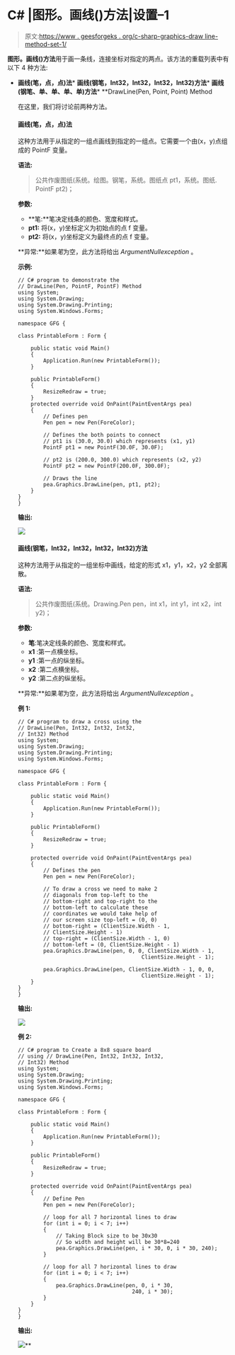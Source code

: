 # C# |图形。画线()方法|设置–1

> 原文:[https://www . geesforgeks . org/c-sharp-graphics-draw line-method-set-1/](https://www.geeksforgeeks.org/c-sharp-graphics-drawline-method-set-1/)

**图形。画线()方法**用于画一条线，连接坐标对指定的两点。该方法的重载列表中有以下 4 种方法:

*   **画线(笔，点，点)法***   **画线(钢笔，Int32，Int32，Int32，Int32)方法***   **画线(钢笔、单、单、单、单)方法***   **DrawLine(Pen, Point, Point) Method

    在这里，我们将讨论前两种方法。

    #### 画线(笔，点，点)法

    这种方法用于从指定的一组点画线到指定的一组点。它需要一个由(x，y)点组成的 PointF 变量。

    **语法:**

    > 公共作废图纸(系统。绘图。钢笔，系统。图纸点 pt1，系统。图纸. PointF pt2)；

    **参数:**

    *   **笔:**笔决定线条的颜色、宽度和样式。
    *   **pt1:** 将(x，y)坐标定义为初始点的点 f 变量。
    *   **pt2:** 将(x，y)坐标定义为最终点的点 f 变量。

    **异常:**如果*笔*为空，此方法将给出 *ArgumentNullexception* 。

    **示例:**

    ```
    // C# program to demonstrate the 
    // DrawLine(Pen, PointF, PointF) Method
    using System;
    using System.Drawing;
    using System.Drawing.Printing;
    using System.Windows.Forms;

    namespace GFG {

    class PrintableForm : Form {

        public static void Main()
        {
            Application.Run(new PrintableForm());
        }

        public PrintableForm()
        {
            ResizeRedraw = true;
        }
        protected override void OnPaint(PaintEventArgs pea)
        {
            // Defines pen
            Pen pen = new Pen(ForeColor);

            // Defines the both points to connect
            // pt1 is (30.0, 30.0) which represents (x1, y1)
            PointF pt1 = new PointF(30.0F, 30.0F);

            // pt2 is (200.0, 300.0) which represents (x2, y2)
            PointF pt2 = new PointF(200.0F, 300.0F);

            // Draws the line
            pea.Graphics.DrawLine(pen, pt1, pt2);
        }
    }
    }
    ```

    **输出:**

    ![](img/83680fd6d5718a177a1b328c1c56d656.png)

    #### 画线(钢笔，Int32，Int32，Int32，Int32)方法

    这种方法用于从指定的一组坐标中画线，给定的形式 x1，y1，x2，y2 全部离散。

    **语法:**

    > 公共作废图纸(系统。Drawing.Pen pen，int x1，int y1，int x2，int y2)；

    **参数:**

    *   **笔**:笔决定线条的颜色、宽度和样式。
    *   **x1** :第一点横坐标。
    *   **y1** :第一点的纵坐标。
    *   **x2** :第二点横坐标。
    *   **y2** :第二点的纵坐标。

    **异常:**如果*笔*为空，此方法将给出 *ArgumentNullexception* 。

    **例 1:**

    ```
    // C# program to draw a cross using the
    // DrawLine(Pen, Int32, Int32, Int32,
    // Int32) Method
    using System;
    using System.Drawing;
    using System.Drawing.Printing;
    using System.Windows.Forms;

    namespace GFG {

    class PrintableForm : Form {

        public static void Main()
        {
            Application.Run(new PrintableForm());
        }

        public PrintableForm()
        {
            ResizeRedraw = true;
        }

        protected override void OnPaint(PaintEventArgs pea)
        {
            // Defines the pen
            Pen pen = new Pen(ForeColor);

            // To draw a cross we need to make 2 
            // diagonals from top-left to the 
            // bottom-right and top-right to the 
            // bottom-left to calculate these 
            // coordinates we would take help of 
            // our screen size top-left = (0, 0)
            // bottom-right = (ClientSize.Width - 1,
            // ClientSize.Height - 1)
            // top-right = (ClientSize.Width - 1, 0)
            // bottom-left = (0, ClientSize.Height - 1)
            pea.Graphics.DrawLine(pen, 0, 0, ClientSize.Width - 1,
                                           ClientSize.Height - 1);

            pea.Graphics.DrawLine(pen, ClientSize.Width - 1, 0, 0,
                                           ClientSize.Height - 1);
        }
    }
    }
    ```

    **输出:**

    ![](img/e72736825d1e261a588aecc65a413bec.png)

    **例 2:**

    ```
    // C# program to Create a 8x8 square board
    // using // DrawLine(Pen, Int32, Int32, Int32,
    // Int32) Method
    using System;
    using System.Drawing;
    using System.Drawing.Printing;
    using System.Windows.Forms;

    namespace GFG {

    class PrintableForm : Form {

        public static void Main()
        {
            Application.Run(new PrintableForm());
        }

        public PrintableForm()
        {
            ResizeRedraw = true;
        }

        protected override void OnPaint(PaintEventArgs pea)
        {
            // Define Pen
            Pen pen = new Pen(ForeColor);

            // loop for all 7 horizontal lines to draw
            for (int i = 0; i < 7; i++) 
            {
                // Taking Block size to be 30x30
                // So width and height will be 30*8=240
                pea.Graphics.DrawLine(pen, i * 30, 0, i * 30, 240);
            }

            // loop for all 7 horizontal lines to draw
            for (int i = 0; i < 7; i++) 
            {
                pea.Graphics.DrawLine(pen, 0, i * 30,
                                        240, i * 30);
            }
        }
    }
    }
    ```

    **输出:**

    ![](img/381cd173e9bd213328205ec6bcbdeb46.png)**